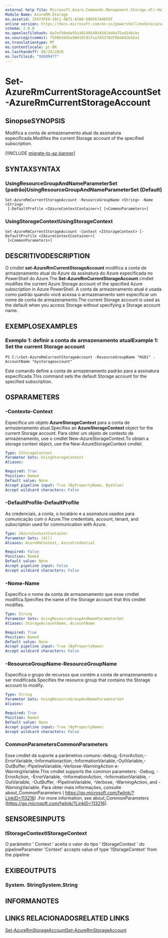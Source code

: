 ```yaml
---
external help file: Microsoft.Azure.Commands.Management.Storage.dll-Help.xml
Module Name: AzureRM.Storage
ms.assetid: 15973FE8-16C1-4B71-A3A8-6D6F67A96FDF
online version: https://docs.microsoft.com/en-us/powershell/module/azurerm.storage/set-azurermcurrentstorageaccount
schema: 2.0.0
ms.openlocfilehash: 6a7ef50e6e95a30140549343d14d4a75ad340cbc
ms.sourcegitcommit: f599b50d5e980197d1fca769378df90a842b42a1
ms.translationtype: MT
ms.contentlocale: pt-BR
ms.lasthandoff: 08/20/2020
ms.locfileid: "93609477"
---
```

# <span data-ttu-id="337e2-101">Set-AzureRmCurrentStorageAccount</span><span class="sxs-lookup"><span data-stu-id="337e2-101">Set-AzureRmCurrentStorageAccount</span></span>

## <span data-ttu-id="337e2-102">Sinopse</span><span class="sxs-lookup"><span data-stu-id="337e2-102">SYNOPSIS</span></span>
<span data-ttu-id="337e2-103">Modifica a conta de armazenamento atual da assinatura especificada.</span><span class="sxs-lookup"><span data-stu-id="337e2-103">Modifies the current Storage account of the specified subscription.</span></span>

[!INCLUDE [migrate-to-az-banner](../../includes/migrate-to-az-banner.md)]

## <span data-ttu-id="337e2-104">SYNTAX</span><span class="sxs-lookup"><span data-stu-id="337e2-104">SYNTAX</span></span>

### <span data-ttu-id="337e2-105">UsingResourceGroupAndNameParameterSet (padrão)</span><span class="sxs-lookup"><span data-stu-id="337e2-105">UsingResourceGroupAndNameParameterSet (Default)</span></span>
```
Set-AzureRmCurrentStorageAccount -ResourceGroupName <String> -Name <String>
 [-DefaultProfile <IAzureContextContainer>] [<CommonParameters>]
```

### <span data-ttu-id="337e2-106">UsingStorageContext</span><span class="sxs-lookup"><span data-stu-id="337e2-106">UsingStorageContext</span></span>
```
Set-AzureRmCurrentStorageAccount -Context <IStorageContext> [-DefaultProfile <IAzureContextContainer>]
 [<CommonParameters>]
```

## <span data-ttu-id="337e2-107">DESCRITIVO</span><span class="sxs-lookup"><span data-stu-id="337e2-107">DESCRIPTION</span></span>
<span data-ttu-id="337e2-108">O cmdlet **set-AzureRmCurrentStorageAccount** modifica a conta de armazenamento atual do Azure da assinatura do Azure especificada no PowerShell do Azure.</span><span class="sxs-lookup"><span data-stu-id="337e2-108">The **Set-AzureRmCurrentStorageAccount** cmdlet modifies the current Azure Storage account of the specified Azure subscription in Azure PowerShell.</span></span>
<span data-ttu-id="337e2-109">A conta de armazenamento atual é usada como padrão quando você acessa o armazenamento sem especificar um nome de conta de armazenamento.</span><span class="sxs-lookup"><span data-stu-id="337e2-109">The current Storage account is used as the default when you access Storage without specifying a Storage account name.</span></span>

## <span data-ttu-id="337e2-110">EXEMPLOS</span><span class="sxs-lookup"><span data-stu-id="337e2-110">EXAMPLES</span></span>

### <span data-ttu-id="337e2-111">Exemplo 1: definir a conta de armazenamento atual</span><span class="sxs-lookup"><span data-stu-id="337e2-111">Example 1: Set the current Storage account</span></span>
```
PS C:\>Set-AzureRmCurrentStorageAccount -ResourceGroupName "RG01" -AccountName "mystorageaccount"
```

<span data-ttu-id="337e2-112">Este comando define a conta de armazenamento padrão para a assinatura especificada.</span><span class="sxs-lookup"><span data-stu-id="337e2-112">This command sets the default Storage account for the specified subscription.</span></span>

## <span data-ttu-id="337e2-113">OS</span><span class="sxs-lookup"><span data-stu-id="337e2-113">PARAMETERS</span></span>

### <span data-ttu-id="337e2-114">-Contexto</span><span class="sxs-lookup"><span data-stu-id="337e2-114">-Context</span></span>
<span data-ttu-id="337e2-115">Especifica um objeto **AzureStorageContext** para a conta de armazenamento atual.</span><span class="sxs-lookup"><span data-stu-id="337e2-115">Specifies an **AzureStorageContext** object for the current Storage account.</span></span>
<span data-ttu-id="337e2-116">Para obter um objeto de contexto de armazenamento, use o cmdlet New-AzureStorageContext.</span><span class="sxs-lookup"><span data-stu-id="337e2-116">To obtain a storage context object, use the New-AzureStorageContext cmdlet.</span></span>

```yaml
Type: IStorageContext
Parameter Sets: UsingStorageContext
Aliases: 

Required: True
Position: Named
Default value: None
Accept pipeline input: True (ByPropertyName, ByValue)
Accept wildcard characters: False
```

### <span data-ttu-id="337e2-117">-DefaultProfile</span><span class="sxs-lookup"><span data-stu-id="337e2-117">-DefaultProfile</span></span>
<span data-ttu-id="337e2-118">As credenciais, a conta, o locatário e a assinatura usados para comunicação com o Azure.</span><span class="sxs-lookup"><span data-stu-id="337e2-118">The credentials, account, tenant, and subscription used for communication with Azure.</span></span>

```yaml
Type: IAzureContextContainer
Parameter Sets: (All)
Aliases: AzureRmContext, AzureCredential

Required: False
Position: Named
Default value: None
Accept pipeline input: False
Accept wildcard characters: False
```

### <span data-ttu-id="337e2-119">-Nome</span><span class="sxs-lookup"><span data-stu-id="337e2-119">-Name</span></span>
<span data-ttu-id="337e2-120">Especifica o nome da conta de armazenamento que esse cmdlet modifica.</span><span class="sxs-lookup"><span data-stu-id="337e2-120">Specifies the name of the Storage account that this cmdlet modifies.</span></span>

```yaml
Type: String
Parameter Sets: UsingResourceGroupAndNameParameterSet
Aliases: StorageAccountName, AccountName

Required: True
Position: Named
Default value: None
Accept pipeline input: True (ByPropertyName)
Accept wildcard characters: False
```

### <span data-ttu-id="337e2-121">-ResourceGroupName</span><span class="sxs-lookup"><span data-stu-id="337e2-121">-ResourceGroupName</span></span>
<span data-ttu-id="337e2-122">Especifica o grupo de recursos que contém a conta de armazenamento a ser modificada.</span><span class="sxs-lookup"><span data-stu-id="337e2-122">Specifies the resource group that contains the Storage account to modify.</span></span>

```yaml
Type: String
Parameter Sets: UsingResourceGroupAndNameParameterSet
Aliases: 

Required: True
Position: Named
Default value: None
Accept pipeline input: True (ByPropertyName)
Accept wildcard characters: False
```

### <span data-ttu-id="337e2-123">CommonParameters</span><span class="sxs-lookup"><span data-stu-id="337e2-123">CommonParameters</span></span>
<span data-ttu-id="337e2-124">Esse cmdlet dá suporte a parâmetros comuns:-debug,-ErrorAction,-ErrorVariable,-Informationaction,-InformationVariable,-OutVariable,-OutBuffer,-PipelineVariable,-Verbose-WarningAction e-WarningVariable.</span><span class="sxs-lookup"><span data-stu-id="337e2-124">This cmdlet supports the common parameters: -Debug, -ErrorAction, -ErrorVariable, -InformationAction, -InformationVariable, -OutVariable, -OutBuffer, -PipelineVariable, -Verbose, -WarningAction, and -WarningVariable.</span></span> <span data-ttu-id="337e2-125">Para obter mais informações, consulte about_CommonParameters ( https://go.microsoft.com/fwlink/?LinkID=113216) .</span><span class="sxs-lookup"><span data-stu-id="337e2-125">For more information, see about_CommonParameters (https://go.microsoft.com/fwlink/?LinkID=113216).</span></span>

## <span data-ttu-id="337e2-126">SENSORES</span><span class="sxs-lookup"><span data-stu-id="337e2-126">INPUTS</span></span>

### <span data-ttu-id="337e2-127">IStorageContext</span><span class="sxs-lookup"><span data-stu-id="337e2-127">IStorageContext</span></span>
<span data-ttu-id="337e2-128">O parâmetro ' Context ' aceita o valor do tipo ' IStorageContext ' do pipeline</span><span class="sxs-lookup"><span data-stu-id="337e2-128">Parameter 'Context' accepts value of type 'IStorageContext' from the pipeline</span></span>

## <span data-ttu-id="337e2-129">EXIBE</span><span class="sxs-lookup"><span data-stu-id="337e2-129">OUTPUTS</span></span>

### <span data-ttu-id="337e2-130">System. String</span><span class="sxs-lookup"><span data-stu-id="337e2-130">System.String</span></span>

## <span data-ttu-id="337e2-131">INFORMA</span><span class="sxs-lookup"><span data-stu-id="337e2-131">NOTES</span></span>

## <span data-ttu-id="337e2-132">LINKS RELACIONADOS</span><span class="sxs-lookup"><span data-stu-id="337e2-132">RELATED LINKS</span></span>

[<span data-ttu-id="337e2-133">Set-AzureRmStorageAccount</span><span class="sxs-lookup"><span data-stu-id="337e2-133">Set-AzureRmStorageAccount</span></span>](./Set-AzureRmStorageAccount.md)


